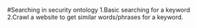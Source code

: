 #Searching in security ontology
1.Basic searching for a keyword<br>
2.Crawl a website to get similar words/phrases for a keyword.<br>
